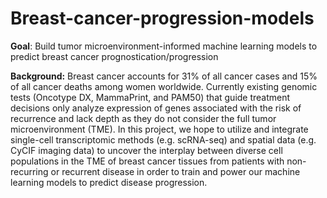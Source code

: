 # Breast-cancer-progression-models

**Goal**: Build tumor microenvironment-informed machine learning models to predict breast cancer prognostication/progression


**Background:** Breast cancer accounts for 31% of all cancer cases and 15% of all cancer deaths among women worldwide. Currently existing genomic tests (Oncotype DX, MammaPrint, and PAM50) that guide treatment decisions only analyze expression of genes associated with the risk of recurrence and lack depth as they do not consider the full tumor microenvironment (TME). In this project, we hope to utilize and integrate single-cell transcriptomic methods (e.g. scRNA-seq) and spatial data (e.g. CyCIF imaging data) to uncover the interplay between diverse cell populations in the TME of breast cancer tissues from patients with non-recurring or recurrent disease in order to train and power our machine learning models to predict disease progression.
